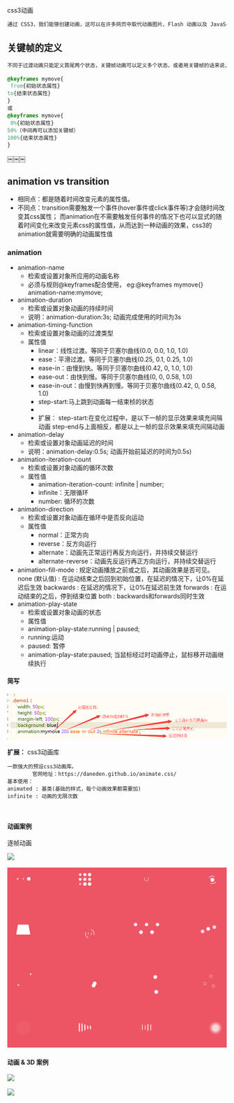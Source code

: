 css3动画

```txt
通过 CSS3，我们能够创建动画，这可以在许多网页中取代动画图片、Flash 动画以及 JavaScript。
```



## 关键帧的定义

```txt
不同于过渡动画只能定义首尾两个状态，关键帧动画可以定义多个状态，或者用关键帧的话来说，过渡动画只能定义第一帧和最后一帧这两个关键帧，而关键帧动画则可以定义任意多的关键帧，因而能实现更复杂的动画效果。
```

```css
@keyframes mymove{
 from{初始状态属性}
to{结束状态属性}
}
或
@keyframes mymove{
 0%{初始状态属性}
50%（中间再可以添加关键帧）
100%{结束状态属性}
}
```

￼￼￼

## animation  vs  transition

+ 相同点：都是随着时间改变元素的属性值。
+ 不同点：transition需要触发一个事件(hover事件或click事件等)才会随时间改变其css属性；
  而animation在不需要触发任何事件的情况下也可以显式的随着时间变化来改变元素css的属性值，从而达到一种动画的效果，css3的animation就需要明确的动画属性值



### animation

+ animation-name
  + 检索或设置对象所应用的动画名称
  + 必须与规则@keyframes配合使用，
    eg:@keyframes mymove{}  animation-name:mymove;
+ animation-duration 
  - 检索或设置对象动画的持续时间
  - 说明：animation-duration:3s;    动画完成使用的时间为3s
+ animation-timing-function 
  - 检索或设置对象动画的过渡类型
  - 属性值
    - linear：线性过渡。等同于贝塞尔曲线(0.0, 0.0, 1.0, 1.0)
    -  ease：平滑过渡。等同于贝塞尔曲线(0.25, 0.1, 0.25, 1.0)
    -  ease-in：由慢到快。等同于贝塞尔曲线(0.42, 0, 1.0, 1.0)
    -  ease-out：由快到慢。等同于贝塞尔曲线(0, 0, 0.58, 1.0)
    - ease-in-out：由慢到快再到慢。等同于贝塞尔曲线(0.42, 0, 0.58, 1.0)
    - step-start:马上跳到动画每一结束桢的状态
    - 
    - 扩展：
      step-start:在变化过程中，是以下一帧的显示效果来填充间隔动画
      step-end与上面相反，都是以上一帧的显示效果来填充间隔动画
+ animation-delay
  + 检索或设置对象动画延迟的时间
  + 说明：animation-delay:0.5s;     动画开始前延迟的时间为0.5s)
+ animation-iteration-count 
  + 检索或设置对象动画的循环次数
  + 属性值
    + animation-iteration-count: infinite | number;
    + infinite：无限循环
    + number: 循环的次数
+ animation-direction 
  + 检索或设置对象动画在循环中是否反向运动
  + 属性值
    + normal：正常方向
    + reverse：反方向运行
    + alternate：动画先正常运行再反方向运行，并持续交替运行
    + alternate-reverse：动画先反运行再正方向运行，并持续交替运行
+ animation-fill-mode : 规定动画播放之前或之后，其动画效果是否可见。
       	     none (默认值) : 在运动结束之后回到初始位置，在延迟的情况下，让0%在延迟后生效
            		 backwards  :  在延迟的情况下，让0%在延迟前生效
                	 	  forwards  :  在运动结束的之后，停到结束位置
                	 	  both  :  backwards和forwards同时生效
+ animation-play-state 
    + 检索或设置对象动画的状态
   + 属性值
    + animation-play-state:running | paused;
    + running:运动
    + paused: 暂停
    + animation-play-state:paused;       当鼠标经过时动画停止，鼠标移开动画继续执行



#### 简写

![](./img/16-6.png)


  **扩展：**   css3动画库		

    一款强大的预设css3动画库。
          	官网地址：https://daneden.github.io/animate.css/
    基本使用：
    animated : 基类(基础的样式，每个动画效果都需要加)
    infinite : 动画的无限次数


​    



#### 动画案例

逐帧动画



![](./img/16-8.png)

![](./img/16-10.png)



#### 动画 & 3D  案例

![](./img/16-7.png)

![](./img/16-9.png)

